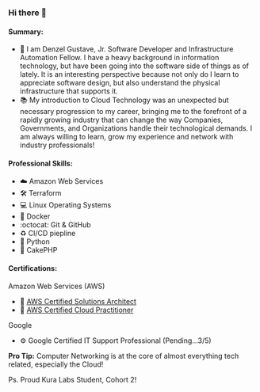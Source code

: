 ### Hi there 👋

<!--
**denzel-gustave/denzel-gustave** is a ✨ _special_ ✨ repository because its `README.md` (this file) appears on your GitHub profile.

Here are some ideas to get you started:

- 🔭 I’m currently working on ...
- 🌱 I’m currently learning ...
- 👯 I’m looking to collaborate on ...
- 🤔 I’m looking for help with ...
- 💬 Ask me about ...
- 📫 How to reach me: ...
- 😄 Pronouns: ...
- ⚡ Fun fact: ...
-->

#### **Summary:**
- 📖 I am Denzel Gustave, Jr. Software Developer and Infrastructure Automation Fellow. I have a heavy background in information technology, but have been going into the software side of things as of lately. It is an interesting perspective because not only do I learn to appreciate software design, but also understand the physical infrastructure that supports it. <br />
- 📚 My introduction to Cloud Technology was an unexpected but necessary progression to my career, bringing me to the forefront of a rapidly growing industry that can change the way Companies, Governments, and Organizations handle their technological demands.
I am always willing to learn, grow my experience and network with industry professionals!

#### **Professional Skills:**
- ☁️ Amazon Web Services
- 🛠️ Terraform
- 💻 Linux Operating Systems
- 🐳 Docker
- :octocat: Git & GitHub
- ♻️ CI/CD piepline
- 🐍 Python
- 🐘 CakePHP



#### **Certifications:**
Amazon Web Services (AWS)
- 🥇 [AWS Certified Solutions Architect](https://www.credly.com/badges/5b9f1a99-3e02-4878-bfb2-492038309c4e)
- 🥇 [AWS Certified Cloud Practitioner](https://www.credly.com/badges/ccc122c3-8bb6-4a3c-9685-8b6908b07f98)

Google
- ⚙️ Google Certified IT Support Professional (Pending...3/5)

**Pro Tip:** Computer Networking is at the core of almost everything tech related, especially the Cloud!

Ps. Proud Kura Labs Student, Cohort 2!
